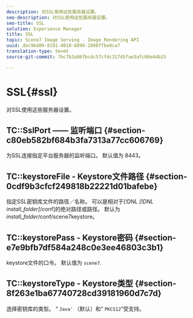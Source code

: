 ```yaml
---
description: 对SSL使用这些服务器设置。
seo-description: 对SSL使用这些服务器设置。
seo-title: SSL
solution: Experience Manager
title: SSL
topic: Scene7 Image Serving - Image Rendering API
uuid: dec9bd09-8191-4010-8898-2890ffbe9ca7
translation-type: tm+mt
source-git-commit: 7bc7b3a86fbcdc57cfdc31745fae3afc06e44b15

---
```



# SSL{#ssl}

对SSL使用这些服务器设置。

## TC::SslPort —— 监听端口 {#section-c80eb582bf684b3fa7313a77cc606769}

为SSL连接指定平台服务器的监听端口。 默认值为 8443。

## TC::keystoreFile - Keystore文件路径 {#section-0cdf9b3cfcf249818b22221d01bafebe}

指定SSL密钥库文件的路径／名称。 可以是相对于[!DNL *[!DNL install_folder]*/conf]的绝对路径或路径。 默认为 *install_folder*/conf/scene7keystore。

## TC::keystorePass - Keystore密码 {#section-e7e9bfb7df584a248c0e3ee46803c3b1}

keystore文件的口令。 默认值为 `scene7`.

## TC::keystoreType - Keystore类型 {#section-8f263e1ba67740728cd39181960d7c7d}

选择密钥库的类型。 “ `Java'` （默认）和“ `PKCS12`”受支持。
